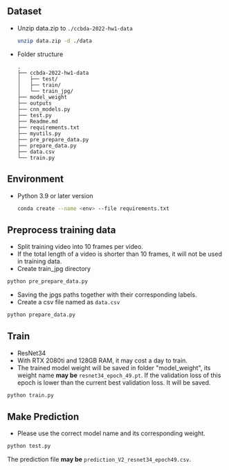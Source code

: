 ## Dataset
- Unzip data.zip to `./ccbda-2022-hw1-data`
    ```sh
    unzip data.zip -d ./data
    ```
- Folder structure
    ```
    .
    ├── ccbda-2022-hw1-data
    │   ├── test/
    │   ├── train/
    │   └── train_jpg/
    ├── model_weight
    ├── outputs
    ├── cnn_models.py
    ├── test.py
    ├── Readme.md
    ├── requirements.txt
    ├── myutils.py
    ├── pre_prepare_data.py
    ├── prepare_data.py
    ├── data.csv
    └── train.py
    ```

## Environment
- Python 3.9 or later version
    ```sh
    conda create --name <env> --file requirements.txt
    ```

## Preprocess training data
- Split training video into 10 frames per video.
- If the total length of a video is shorter than 10 frames, it will not be used in training data.
- Create train_jpg directory
```sh
python pre_prepare_data.py
```
- Saving the jpgs paths together with their corresponding labels.
- Create a csv file named as `data.csv`
```sh
python prepare_data.py
```


## Train
- ResNet34
- With RTX 2080ti and 128GB RAM, it may cost a day to train.
- The trained model weight will be saved in folder "model_weight", its weight name **may be** `resnet34_epoch_49.pt`. If the validation loss of this epoch is lower than the current best validation loss. It will be saved.
```sh
python train.py
```

## Make Prediction
- Please use the correct model name and its corresponding weight.
```sh
python test.py
```
The prediction file **may be** `prediction_V2_resnet34_epoch49.csv`.